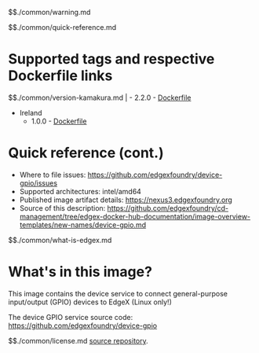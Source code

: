 $$./common/warning.md

$$./common/quick-reference.md

# Supported tags and respective Dockerfile links

$$./common/version-kamakura.md |
    - 2.2.0 - [Dockerfile](https://github.com/edgexfoundry/device-gpio/blob/v2.2.0/Dockerfile)
- Ireland
    - 1.0.0 - [Dockerfile](https://github.com/edgexfoundry/device-gpio/blob/v1.0.0/Dockerfile)

# Quick reference (cont.)

- Where to file issues: https://github.com/edgexfoundry/device-gpio/issues
- Supported architectures: intel/amd64
- Published image artifact details: https://nexus3.edgexfoundry.org
- Source of this description: https://github.com/edgexfoundry/cd-management/tree/edgex-docker-hub-documentation/image-overview-templates/new-names/device-gpio.md

$$./common/what-is-edgex.md

# What's in this image?

This image contains the device service to connect general-purpose input/output (GPIO) devices to EdgeX (Linux only!)

The device GPIO service source code: <https://github.com/edgexfoundry/device-gpio>

$$./common/license.md
[source repository](https://github.com/edgexfoundry/device-gpio/blob/v2.2.0/Attribution.txt).
